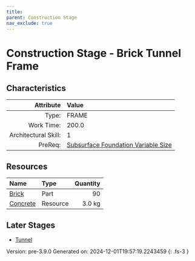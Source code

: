 ```yaml
---
title: 
parent: Construction Stage
nav_exclude: true
---
```

# Construction Stage - Brick Tunnel Frame


## Characteristics

| Attribute      | Value |
|--------:|:------|
|Type:|FRAME|
|Work Time:|200.0|
|Architectural Skill:|1|
|PreReq:|[Subsurface Foundation Variable Size](../construction/subsurface-foundation-variable-size.html)|

## Resources

| Name | Type | Quantity |
|:-----|:-----|-----:|
|[Brick](../part/brick.html)|Part|90|
|[Concrete](../resource/concrete.html)|Resource|3.0 kg|

## Later Stages
- [Tunnel](../construction/tunnel.html)


Version: pre-3.9.0 Generated on: 2024-12-01T19:57:19.2243459
{: .fs-3 }